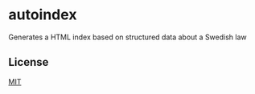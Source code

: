 # autoindex

Generates a HTML index based on structured data about a Swedish law

## License

[MIT](https://github.com/lagstiftning/autoindex/blob/main/license)
